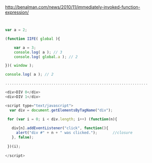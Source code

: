 
http://benalman.com/news/2010/11/immediately-invoked-function-expression/

```javascript


var a = 2;

(function IIFE( global ){

	var a = 3;
	console.log( a ); // 3
	console.log( global.a ); // 2

})( window );

console.log( a ); // 2

.................................................................

<div>DIV 0</div>
<div>DIV 1</div>

<script type="text/javascript">
  var div = document.getElementsByTagName("div");

 for (var i = 0; i < div.length; i++) (function(n){
   
   div[n].addEventListener("click", function(){
     alert("div #" + n + " was clicked.");       //closure 
   }, false);
   
 })(i);
 
</script>

```


